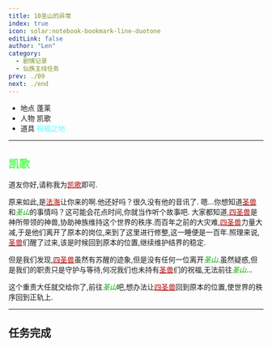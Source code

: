 ```yaml
---
title: 10圣山的异常
index: true
icon: solar:notebook-bookmark-line-duotone
editLink: false
author: "Len"
category:
  - 剧情记录
  - 仙族主线任务
prev: ./09
next: ./end
---
```


- 地点 蓬莱
- 人物 凯歌
- 道具 <span style="color: #55FFFF;">祝福之地</span>

------

## <span style="color:#55FF55;font-weight:bold;">凯歌</span>

道友你好,请称我为<span style="color: #AA0000;"><span style="text-decoration: underline;">凯歌</span></span>即可.

原来如此,是<span style="color: #AA0000;"><span style="text-decoration: underline;">法海</span></span>让你来的啊.他还好吗？很久没有他的音讯了.
嗯…你想知道<span style="color: #AA0000;"><span style="text-decoration: underline;">圣兽</span></span>和<span style="color: #00AA00;"><span style="font-style: italic;">圣山</span></span>的事情吗？这可能会花点时间,你就当作听个故事吧.
大家都知道,<span style="color: #AA0000;"><span style="text-decoration: underline;">四圣兽</span></span>是神所带领的神兽,协助神族维持这个世界的秩序.而百年之前的大灾难,<span style="color: #AA0000;"><span style="text-decoration: underline;">四圣兽</span></span>力量大减,于是他们离开了原本的岗位,来到了这里进行修整,这一睡便是一百年.照理来说,<span style="color: #AA0000;"><span style="text-decoration: underline;">圣兽</span></span>们醒了过来,该是时候回到原本的位置,继续维护结界的稳定.

但是我们发现,<span style="color: #AA0000;"><span style="text-decoration: underline;">四圣兽</span></span>虽然有苏醒的迹象,但是没有任何一位离开<span style="color: #00AA00;"><span style="font-style: italic;">圣山</span></span>.虽然疑惑,但是我们的职责只是守护与等待,何况我们也未持有<span style="color: #AA0000;"><span style="text-decoration: underline;">圣兽</span></span>们的祝福,无法前往<span style="color: #00AA00;"><span style="font-style: italic;">圣山</span></span>…

这个重责大任就交给你了,前往<span style="color: #00AA00;"><span style="font-style: italic;">圣山</span></span>吧,想办法让<span style="color: #AA0000;"><span style="text-decoration: underline;">四圣兽</span></span>回到原本的位置,使世界的秩序回到正轨上.

------

## 任务完成

